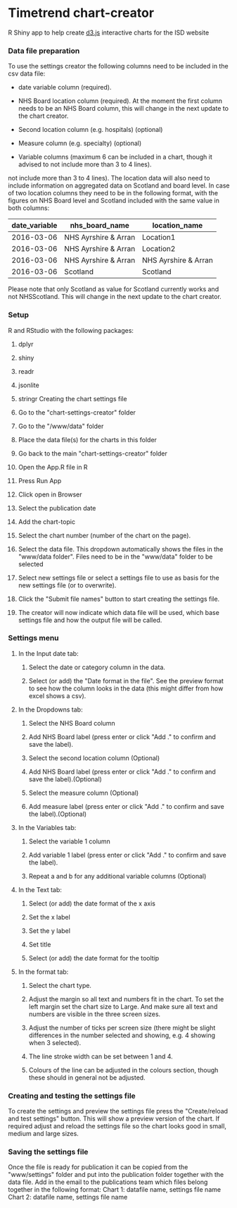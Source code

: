 
# Timetrend chart-creator
R Shiny app to help create [d3.js](https://d3js.org/) interactive charts for the ISD website

### Data file preparation
To use the settings creator the following columns need to be included in the csv data file: 

*	date variable column (required). 

*	NHS Board location column (required). At the moment the first column needs to be an NHS Board column, this will change in the next update to the chart creator. 

*	Second location column (e.g. hospitals) (optional)

*	Measure column (e.g. specialty) (optional)  

*	Variable columns (maximum 6 can be included in a chart, though it advised to not include more than 3 to 4 lines). 

not include more than 3 to 4 lines). 
The location data will also need to include information on aggregated data on Scotland and board level. In case of two location columns they need to be in the following format, with the figures on NHS Board level and Scotland included with the same value in both columns: 

| date_variable |	nhs_board_name |	location_name |
| ------------- | -------------- |-------------- |
| 2016-03-06 | NHS Ayrshire & Arran	| Location1 |
| 2016-03-06	| NHS Ayrshire & Arran |	Location2 |
| 2016-03-06 |	NHS Ayrshire & Arran |	NHS Ayrshire & Arran |
| 2016-03-06	| Scotland	| Scotland |
 
Please note that only Scotland as value for Scotland currently works and not NHSScotland. This will change in the next update to the chart creator.

### Setup

R and RStudio with the following packages: 

1.	dplyr
2.	shiny
3.	readr
4.	jsonlite
5.	stringr
Creating the chart settings file
1.	Go to the "chart-settings-creator" folder
2.	Go to the "/www/data" folder
3.	Place the data file(s) for the charts in this folder
4.	Go back to the main "chart-settings-creator" folder 
5.	Open the App.R file in R
6.	Press Run App 
 
7.	Click open in Browser 
 
8.	Select the publication date
9.	Add the chart-topic
10.	Select the chart number (number of the chart on the page). 
11.	Select the data file. This dropdown automatically shows the files in the "www/data folder". Files need to be in the "www/data" folder to be selected
12.	Select new settings file or select a settings file to use as basis for the new settings file (or to overwrite). 
13.	Click the "Submit file names" button to start creating the settings file.
14.	The creator will now indicate which data file will be used, which base settings file and how the output file will be called. 

### Settings menu 
1.	In the Input date tab:

     1.	Select the date or category column in the data. 

     2.	Select (or add) the "Date format in the file". See the preview format to see how the column looks in the data (this might differ from how excel shows a csv).


2.	In the Dropdowns tab:

     1.	Select the NHS Board column 
  
     2.	Add NHS Board label (press enter or click "Add ."  to confirm and save the label).
  
     3.	Select the second location column (Optional)
  
     4.	Add NHS Board label (press enter or click "Add ."  to confirm and save the label).(Optional)
  
     5.	Select the measure column (Optional)
  
     6.	Add measure label (press enter or click "Add ."  to confirm and save the label).(Optional)
  
3.	In the Variables tab:

     1.	Select the variable 1 column 
  
     2.	Add variable 1 label (press enter or click "Add ."  to confirm and save the label).
  
     3.	Repeat a and b for any additional variable columns (Optional)
  
4.	In the Text tab:

     1.	Select (or add) the date format of the x axis
  
     2.	Set the x label
  
     3.	Set the y label
  
     4. Set title 
  
     5. Select (or add) the date format for the tooltip
  
5.	In the format tab:

     1. Select the chart type.
  
     2. Adjust the margin so all text and numbers fit in the chart. To set the left margin set the chart size to Large. And make sure all text and numbers are visible in the three screen sizes. 
  
     3. Adjust the number of ticks per screen size (there might be slight differences in the number selected and showing, e.g. 4 showing when 3 selected).  
  
     4. The line stroke width can be set between 1 and 4.
  
     5. Colours of the line can be adjusted in the colours section, though these should in general not be adjusted. 
  
### Creating and testing the settings file

To create the settings and preview the settings file press the "Create/reload and test settings" button. This will show a preview version of the chart. If required adjust and reload the settings file so the chart looks good in small, medium and large sizes. 

### Saving the settings file
Once the file is ready for publication it can be copied from the "www/settings" folder and put into the publication folder together with the data file. Add in the email to the publications team which files belong together in the following format: 
Chart 1: datafile name, settings file name  
Chart 2: datafile name, settings file name  



